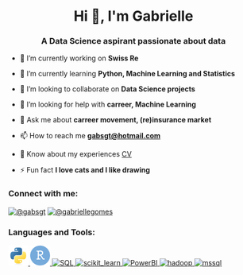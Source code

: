 <h1 align="center">Hi 👋, I'm Gabrielle</h1>
<h3 align="center">A Data Science aspirant passionate about data</h3>

- 🔭 I’m currently working on **Swiss Re**

- 🌱 I’m currently learning **Python, Machine Learning and Statistics**

- 👯 I’m looking to collaborate on **Data Science projects**

- 🤝 I’m looking for help with **carreer, Machine Learning**

- 💬 Ask me about **carreer movement, (re)insurance market**

- 📫 How to reach me **gabsgt@hotmail.com**

- 📄 Know about my experiences [CV](https://drive.google.com/file/d/16_VCo3jRV8RjMT72npuf0FKpOAbCBkSZ/view?usp=sharing)

- ⚡ Fun fact **I love cats and I like drawing**

<h3 align="left">Connect with me:</h3>
<p align="left">
<a href="https://linkedin.com/in/@gabsgt" target="blank"><img align="center" src="https://raw.githubusercontent.com/rahuldkjain/github-profile-readme-generator/master/src/images/icons/Social/linked-in-alt.svg" alt="@gabsgt" height="30" width="40" /></a>
<a href="https://kaggle.com/@gabriellegomes" target="blank"><img align="center" src="https://raw.githubusercontent.com/rahuldkjain/github-profile-readme-generator/master/src/images/icons/Social/kaggle.svg" alt="@gabriellegomes" height="30" width="40" /></a>
</p>

<h3 align="left">Languages and Tools:</h3>
<p align="left"> 
  <a href="https://www.python.org" target="_blank"> <img src="https://raw.githubusercontent.com/devicons/devicon/master/icons/python/python-original.svg" alt="python" width="40" height="40"/> </a>
  <a href="https://www.r-project.org/" target="_blank"> <img src="https://raw.githubusercontent.com/devicons/devicon/2ae2a900d2f041da66e950e4d48052658d850630/icons/rstudio/rstudio-original.svg" alt="RStudio" width="40" height="40"/> </a>
  <a href="https://www.w3schools.com/sql/" target="_blank"> <img src="https://icons.veryicon.com/png/o/application/designer-icon/sql-5.png" alt="SQL" width="40" height="40"/> </a>
   <a href="https://scikit-learn.org/" target="_blank"> <img src="https://upload.wikimedia.org/wikipedia/commons/0/05/Scikit_learn_logo_small.svg" alt="scikit_learn" width="40" height="40"/> </a>
  <a href="https://powerbi.microsoft.com/en-us/" target="_blank"> <img src="https://cdn.freelogovectors.net/wp-content/uploads/2017/04/power-bi-logo.png" alt="PowerBI" width="40" height="40"/> </a> 
   <a href="https://hadoop.apache.org/" target="_blank"> <img src="https://www.vectorlogo.zone/logos/apache_hadoop/apache_hadoop-icon.svg" alt="hadoop" width="40" height="40"/> </a> 
  <a href="https://www.microsoft.com/en-us/sql-server" target="_blank"> <img src="https://www.svgrepo.com/show/303229/microsoft-sql-server-logo.svg" alt="mssql" width="40" height="40"/> </a>  
  </p>


<!---
gabsgt/gabsgt is a ✨ special ✨ repository because its `README.md` (this file) appears on your GitHub profile.
You can click the Preview link to take a look at your changes.
--->
